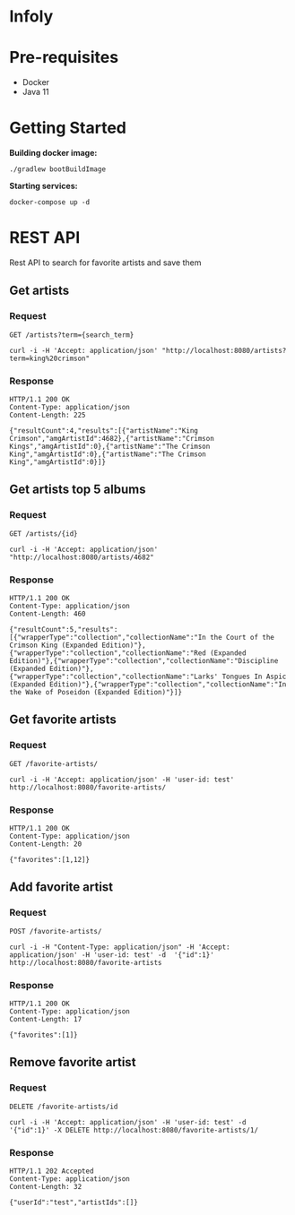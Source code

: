 # Infoly

# Pre-requisites

* Docker
* Java 11

# Getting Started
**Building docker image:**
```
./gradlew bootBuildImage
```
**Starting services:**
```
docker-compose up -d
```

# REST API

Rest API to search for favorite artists and save them

## Get artists

### Request

`GET /artists?term={search_term}`

    curl -i -H 'Accept: application/json' "http://localhost:8080/artists?term=king%20crimson"

### Response


    HTTP/1.1 200 OK
    Content-Type: application/json
    Content-Length: 225

    {"resultCount":4,"results":[{"artistName":"King Crimson","amgArtistId":4682},{"artistName":"Crimson Kings","amgArtistId":0},{"artistName":"The Crimson King","amgArtistId":0},{"artistName":"The Crimson King","amgArtistId":0}]}

## Get artists top 5 albums

### Request

`GET /artists/{id}`

    curl -i -H 'Accept: application/json' "http://localhost:8080/artists/4682"

### Response

    HTTP/1.1 200 OK
    Content-Type: application/json
    Content-Length: 460

    {"resultCount":5,"results":[{"wrapperType":"collection","collectionName":"In the Court of the Crimson King (Expanded Edition)"},{"wrapperType":"collection","collectionName":"Red (Expanded Edition)"},{"wrapperType":"collection","collectionName":"Discipline (Expanded Edition)"},{"wrapperType":"collection","collectionName":"Larks' Tongues In Aspic (Expanded Edition)"},{"wrapperType":"collection","collectionName":"In the Wake of Poseidon (Expanded Edition)"}]}

## Get favorite artists

### Request

`GET /favorite-artists/`

    curl -i -H 'Accept: application/json' -H 'user-id: test' http://localhost:8080/favorite-artists/

### Response

    HTTP/1.1 200 OK
    Content-Type: application/json
    Content-Length: 20

    {"favorites":[1,12]}

## Add favorite artist

### Request

`POST /favorite-artists/`

    curl -i -H "Content-Type: application/json" -H 'Accept: application/json' -H 'user-id: test' -d  '{"id":1}' http://localhost:8080/favorite-artists

### Response

    HTTP/1.1 200 OK
    Content-Type: application/json
    Content-Length: 17

    {"favorites":[1]}

## Remove favorite artist

### Request

`DELETE /favorite-artists/id`

    curl -i -H 'Accept: application/json' -H 'user-id: test' -d  '{"id":1}' -X DELETE http://localhost:8080/favorite-artists/1/

### Response

    HTTP/1.1 202 Accepted
    Content-Type: application/json
    Content-Length: 32

    {"userId":"test","artistIds":[]} 
